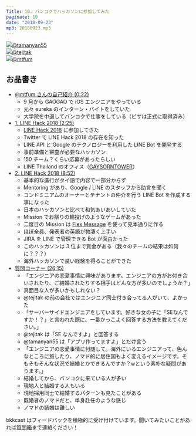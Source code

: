 ```yaml
---
Title: 10. バンコクでハッカソンに参加してみた
paginate: 10
date: "2018-09-23"
mp3: 20180923.mp3
---
```


<div class="presenter-container">
  <div class="presenter-item">
    <a href="https://twitter.com/tamanyan55" target="_blank"><img class="icon" src="https://pbs.twimg.com/profile_images/712212594396778497/BqOVpfAj_400x400.jpg"><span>@tamanyan55</span></a>
  </div>
  <div class="presenter-item">
    <a href="https://twitter.com/tejitak" target="_blank"><img class="icon" src="https://pbs.twimg.com/profile_images/962982531938246656/wGmx7qIC_400x400.jpg"><span>@tejitak</span></a>
  </div>
  <div class="presenter-item">
    <a href="https://twitter.com/mtfum" target="_blank"><img class="icon" src="https://pbs.twimg.com/profile_images/951572065953267712/RrGk9_zs_400x400.jpg"><span>@mtfum</span></a>
  </div>
</div>

## お品書き

- <a class="jump" href="#22">@mtfum さんの自己紹介 (0:22)</a>
  - 9 月から GAOGAO で iOS エンジニアをやっている
  - 元々 eureka のインターン・バイトをしていた
  - 大学院を中退してバンコクで仕事をしている（ビザは正式に取得済み）
- <a class="jump" href="#145">1. LINE Hack 2018 (2:25)</a>
  - [LINE Hack 2018](https://hackth.line.me/) に参加してきた
  - Twitter で LINE Hack 2018 の存在を知った
  - LINE API と Google のテクノロジーを利用した LINE Bot を開発する
  - 事前準備と審査が必要なハッカソン
  - 150 チーム？くらい応募があったらしい
  - LINE Thailand のオフィス（[GAYSORNTOWER](http://www.gaysorntower.com/)）
- <a class="jump" href="#532">2. LINE Hack 2018 (8:52)</a>
  - 基本的な進行がタイ語で内容で一部分からず
  - Mentoring があり、Google / LINE のスタッフから助言を聞く
  - コンドミニアムのオーナーとテナントの仲介を行う LINE Bot を作成する事になった
  - 日本のハッカソンと比べて和気あいあいしていた
  - Mission でお祭りの輪投げのようなゲームがあった
  - 二度目の Mission は [Flex Message](https://developers.line.me/en/docs/messaging-api/using-flex-messages/) を使って見本通りに作る
  - ほぼ全員、発表者の英語が物凄く上手い
  - JIRA を LINE で管理できる Bot が面白かった
  - このハッカソンは 3 位まで賞金がある（我々のチームの結果は如何に？？？）
  - 海外ハッカソンで良い経験を得ることができた
- <a class="jump" href="#1575">質問コーナー (26:15)</a>
  - 「エンジニアの恋愛事情に興味があります。エンジニアの方がお付き合いされたり、ご結婚されたりする相手はどんな方が多いのでしょうか？」
  - 真面目な人が多いかもしれない？
  - @tejitak の前の会社ではエンジニア同士付き合ってる人がいて、よかった
  - 「サーバーサイドエンジニアをしています。好きな女の子に「SEなんですか！？」と言われた際に、一番かっこよく回答する方法を教えてください。」
  - @tejitak は「SE なんですよ」と回答する
  - @tamanyan55 は「アプリ作ってますよ」とだけ言う
  - 「エンジニアの恋愛事情に付随して。海外にいるエンジニアって、色んなところに旅したり、ノマド的に居住国もよく変えるイメージです。そもそもそんな状況で結婚とかできるんですか？wという素朴な疑問があります。」
  - 結婚してから、バンコクに来ている人が多い
  - 現地人と結婚する人もいる
  - 現地採用同士で結婚するパターンも見たことがある
  - 既婚者のノマドだと、単身赴任のような感じ
  - ノマドの結婚は難しい

bkkcast はフィードバックを積極的に受け付けています。聞いてみたいことがあれば<a class="notice" href="https://peing.net/ja/bkkcast" target="_blank">質問箱</a>まで連絡ください！
